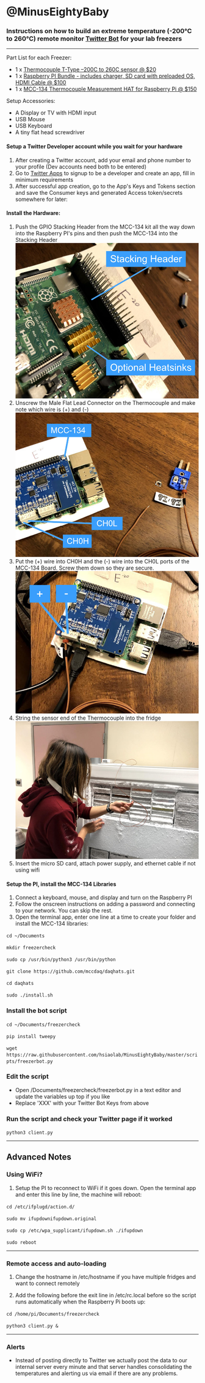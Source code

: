 # @MinusEightyBaby

### Instructions on how to build an extreme temperature (-200°C to 260°C) remote monitor [Twitter Bot](https://twitter.com/minuseightybaby) for your lab freezers

---

Part List for each Freezer:
    
* 1 x [Thermocouple T-Type –200C to 260C sensor @ $20](https://www.amazon.com/gp/product/B075QBB99D/ref=ppx_yo_dt_b_asin_title_o02_s00?ie=UTF8&psc=1)
* 1 x [Raspberry PI Bundle - includes charger, SD card with preloaded OS, HDMI Cable @ $100](https://www.amazon.com/gp/product/B07YRSYR3M/ref=ppx_yo_dt_b_asin_title_o02_s04?ie=UTF8&psc=1)
* 1 x [MCC-134 Thermocouple Measurement HAT for Raspberry Pi @ $150](https://www.mccdaq.com/DAQ-HAT/MCC-134.aspx)

Setup Accessories:

* A Display or TV with HDMI input
* USB Mouse
* USB Keyboard
* A tiny flat head screwdriver

#### Setup a Twitter Developer account while you wait for your hardware

1. After creating a Twitter account, add your email and phone number to your profile (Dev accounts need both to be entered)
2. Go to [Twitter Apps](https://developer.twitter.com/apps) to signup to be a developer and create an app, fill in minimum requirements
3. After successful app creation, go to the App's Keys and Tokens section and save the Consumer keys and generated Access token/secrets somewhere for later:

#### Install the Hardware: 

1. Push the GPIO Stacking Header from the MCC-134 kit all the way down into the Raspberry PI's pins and then push the MCC-134 into the Stacking Header
    ![GPIO Stacking Header](https://github.com/hsiaolab/MinusEightyBaby/blob/master/images/1first.jpg?raw=true)
2. Unscrew the Male Flat Lead Connector on the Thermocouple and make note which wire is (+) and (-)
    ![Male Flat Lead Connector](https://github.com/hsiaolab/MinusEightyBaby/blob/master/images/2mcc134.jpg?raw=true)
3. Put the (+) wire into CH0H and the (-) wire into the CH0L ports of the MCC-134 Board. Screw them down so they are secure.
    ![Thermocouple ports](https://github.com/hsiaolab/MinusEightyBaby/blob/master/images/3setup.jpg?raw=true)
4. String the sensor end of the Thermocouple into the fridge
    ![Freezer](https://github.com/hsiaolab/MinusEightyBaby/blob/master/images/5freeze.jpg?raw=true)
5. Insert the micro SD card, attach power supply, and ethernet cable if not using wifi

#### Setup the PI, install the MCC-134 Libraries

1. Connect a keyboard, mouse, and display and turn on the Raspberry PI
2. Follow the onscreen instructions on adding a password and connecting to your network. You can skip the rest.
3. Open the terminal app, enter one line at a time to create your folder and install the MCC-134 libraries:

`cd ~/Documents`

`mkdir freezercheck`

`sudo cp /usr/bin/python3 /usr/bin/python`

`git clone https://github.com/mccdaq/daqhats.git`

`cd daqhats`

`sudo ./install.sh`

### Install the bot script

`cd ~/Documents/freezercheck`

`pip install tweepy`

`wget https://raw.githubusercontent.com/hsiaolab/MinusEightyBaby/master/scripts/freezerbot.py`

### Edit the script

* Open /Documents/freezercheck/freezerbot.py in a text editor and update the variables up top if you like
* Replace 'XXX' with your Twitter Bot Keys from above

### Run the script and check your Twitter page if it worked

`python3 client.py`

---

## Advanced Notes

### Using WiFi?

1. Setup the PI to reconnect to WiFi if it goes down. Open the terminal app and enter this line by line, the machine will reboot:

`cd /etc/ifplugd/action.d/`

`sudo mv ifupdownifupdown.original`

`sudo cp /etc/wpa_supplicant/ifupdown.sh ./ifupdown`

`sudo reboot`

---
 
### Remote access and auto-loading

1. Change the hostname in /etc/hostname if you have multiple fridges and want to connect remotely

2. Add the following before the exit line in /etc/rc.local before so the script runs automatically when the Raspberry Pi boots up:

`cd /home/pi/Documents/freezercheck`

`python3 client.py &`

---

### Alerts

* Instead of posting directly to Twitter we actually post the data to our internal server every minute and that server handles consolidating the temperatures and alerting us via email if there are any problems.
